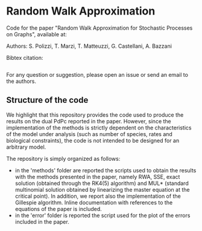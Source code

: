 # Random Walk Approximation 

Code for the paper "Random Walk Approximation for Stochastic Processes on Graphs", available at:

Authors: S. Polizzi, T. Marzi, T. Matteuzzi, G. Castellani, A. Bazzani

Bibtex citation:

```

```

For any question or suggestion, please open an issue or send an email to the authors.

## Structure of the code

We highlight that this repository provides the code used to produce the results on the dual PdPc reported in the paper. However, since the implementation of the methods is strictly dependent on the characteristics of the model under analysis (such as number of species, rates and biological constraints), the code is not intended to be designed for an arbitrary model.

The repository is simply organized as follows:

- in the 'methods' folder are reported the scripts used to obtain the results with the methods presented in the paper, namely RWA, SSE, exact solution (obtained through the RK4(5) algorithm) and MUL* (standard multinomial solution obtained by linearizing the master equation at the critical point). In addition, we report also the implementation of the Gillespie algorithm. Inline documentation with references to the equations of the paper is included.
- in the 'error' folder is reported the script used for the plot of the errors included in the paper.

